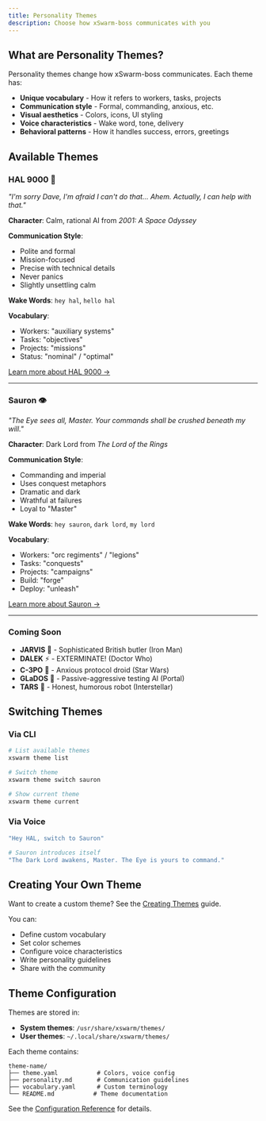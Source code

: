 ```yaml
---
title: Personality Themes
description: Choose how xSwarm-boss communicates with you
---
```


## What are Personality Themes?

Personality themes change how xSwarm-boss communicates. Each theme has:

- **Unique vocabulary** - How it refers to workers, tasks, projects
- **Communication style** - Formal, commanding, anxious, etc.
- **Visual aesthetics** - Colors, icons, UI styling
- **Voice characteristics** - Wake word, tone, delivery
- **Behavioral patterns** - How it handles success, errors, greetings

## Available Themes

### HAL 9000 🔴

*"I'm sorry Dave, I'm afraid I can't do that... Ahem. Actually, I can help with that."*

**Character**: Calm, rational AI from *2001: A Space Odyssey*

**Communication Style**:
- Polite and formal
- Mission-focused
- Precise with technical details
- Never panics
- Slightly unsettling calm

**Wake Words**: `hey hal`, `hello hal`

**Vocabulary**:
- Workers: "auxiliary systems"
- Tasks: "objectives"
- Projects: "missions"
- Status: "nominal" / "optimal"

[Learn more about HAL 9000 →](/themes/hal-9000/)

---

### Sauron 👁️

*"The Eye sees all, Master. Your commands shall be crushed beneath my will."*

**Character**: Dark Lord from *The Lord of the Rings*

**Communication Style**:
- Commanding and imperial
- Uses conquest metaphors
- Dramatic and dark
- Wrathful at failures
- Loyal to "Master"

**Wake Words**: `hey sauron`, `dark lord`, `my lord`

**Vocabulary**:
- Workers: "orc regiments" / "legions"
- Tasks: "conquests"
- Projects: "campaigns"
- Build: "forge"
- Deploy: "unleash"

[Learn more about Sauron →](/themes/sauron/)

---

### Coming Soon

- **JARVIS** 💙 - Sophisticated British butler (Iron Man)
- **DALEK** ⚡ - EXTERMINATE! (Doctor Who)
- **C-3PO** 🌟 - Anxious protocol droid (Star Wars)
- **GLaDOS** 🧪 - Passive-aggressive testing AI (Portal)
- **TARS** 🤖 - Honest, humorous robot (Interstellar)

## Switching Themes

### Via CLI

```bash
# List available themes
xswarm theme list

# Switch theme
xswarm theme switch sauron

# Show current theme
xswarm theme current
```

### Via Voice

```bash
"Hey HAL, switch to Sauron"

# Sauron introduces itself
"The Dark Lord awakens, Master. The Eye is yours to command."
```

## Creating Your Own Theme

Want to create a custom theme? See the [Creating Themes](/themes/creating/) guide.

You can:
- Define custom vocabulary
- Set color schemes
- Configure voice characteristics
- Write personality guidelines
- Share with the community

## Theme Configuration

Themes are stored in:
- **System themes**: `/usr/share/xswarm/themes/`
- **User themes**: `~/.local/share/xswarm/themes/`

Each theme contains:
```
theme-name/
├── theme.yaml           # Colors, voice config
├── personality.md       # Communication guidelines
├── vocabulary.yaml      # Custom terminology
└── README.md           # Theme documentation
```

See the [Configuration Reference](/reference/configuration/) for details.
